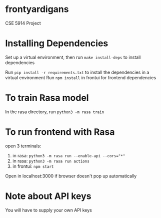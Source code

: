 # frontyardigans
CSE 5914 Project

# Installing Dependencies
Set up a virtual environment, then run ```make install-deps``` to install dependencies

Run ```pip install -r requirements.txt``` to install the dependencies in a virtual environment
Run ```npm install``` in frontui for frontend dependencies

# To train Rasa model

In the rasa directory, run ```python3 -m rasa train```

# To run frontend with Rasa

open 3 terminals:
1) in rasa: ```python3 -m rasa run --enable-api --cors="*"```
2) in rasa: ```python3 -m rasa run actions```
3) in frontui: ```npm start``` 

Open in localhost:3000 if browser doesn't pop up automatically

# Note about API keys

You will have to supply your own API keys
